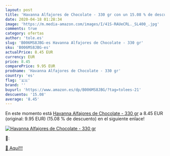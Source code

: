 ```yaml
---
layout: post
title: 'Havanna Alfajores de Chocolate - 330 gr con un 15.08 % de descuento'
date: 2020-04-18 01:28:34
image: 'https://m.media-amazon.com/images/I/41S-RAUeCRL._SL400_.jpg'
comments: true
category: ofertas
author: 'tole.es'
slug: 'B006MS8JBG-es Havanna Alfajores de Chocolate - 330 gr'
sku: 'B006MS8JBG-es'
actualPrice: 8.45 EUR
currency: EUR
price: 8.45
comparePrice: 9.95 EUR
prodname: 'Havanna Alfajores de Chocolate - 330 gr'
country: 'es'
flag: '🇪🇸'
brand: ''
buyurl: 'https://www.amazon.es/dp/B006MS8JBG/?tag=tolees-21'
descuento: '15.08'
average: '8.45'
---
```


En este momento está [Havanna Alfajores de Chocolate - 330 gr](https://www.amazon.es/dp/B006MS8JBG/?tag=tolees-21) a 8.45 EUR (original: 9.95 EUR) (15.08 %  de descuento) en el siguiente enlace!

[![Havanna Alfajores de Chocolate - 330 gr](https://m.media-amazon.com/images/I/41S-RAUeCRL._SL400_.jpg)](https://www.amazon.es/dp/B006MS8JBG/?tag=tolees-21)

🔎:


[🛒 Aquí!!!](https://www.amazon.es/dp/B006MS8JBG/?tag=tolees-21)
